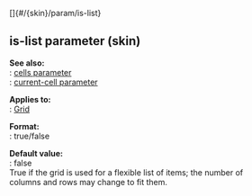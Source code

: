 []{#/{skin}/param/is-list}    
## is-list parameter (skin)    
**See also:**    
:   [cells parameter](ref/%7Bskin%7D/param/cells)    
:   [current-cell parameter](ref/%7Bskin%7D/param/current-cell)    
<!-- -->    
**Applies to:**    
:   [Grid](ref/%7Bskin%7D/control/grid)    
<!-- -->    
**Format:**    
:   true/false    
<!-- -->    
**Default value:**    
:   false    
True if the grid is used for a flexible list of items; the number of    
columns and rows may change to fit them.  